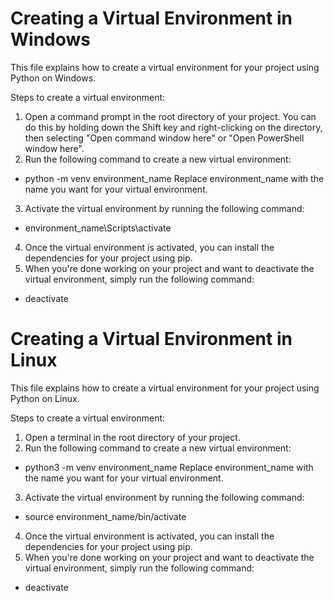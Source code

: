 # Creating a Virtual Environment in Windows
This file explains how to create a virtual environment for your project using Python on Windows.

Steps to create a virtual environment:
1. Open a command prompt in the root directory of your project. You can do this by holding down the Shift key and right-clicking on the directory, then selecting "Open command window here" or "Open PowerShell window here".
2. Run the following command to create a new virtual environment:
* python -m venv environment_name
Replace environment_name with the name you want for your virtual environment.
3. Activate the virtual environment by running the following command:
* environment_name\Scripts\activate
4. Once the virtual environment is activated, you can install the dependencies for your project using pip.
5. When you're done working on your project and want to deactivate the virtual environment, simply run the following command:
* deactivate

# Creating a Virtual Environment in Linux
This file explains how to create a virtual environment for your project using Python on Linux.

Steps to create a virtual environment:
1. Open a terminal in the root directory of your project.
2. Run the following command to create a new virtual environment:
* python3 -m venv environment_name
Replace environment_name with the name you want for your virtual environment.
3. Activate the virtual environment by running the following command:
* source environment_name/bin/activate
4. Once the virtual environment is activated, you can install the dependencies for your project using pip.
5. When you're done working on your project and want to deactivate the virtual environment, simply run the following command:
* deactivate